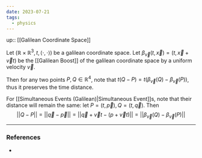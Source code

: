 ```yaml
---
date: 2023-07-21
tags:
  - physics
---
```

up:: [[Galilean Coordinate Space]]

Let $(\mathbb{R} \times \mathbb{R}^3, t, \left<\cdot, \cdot\right>)$ be a galilean coordinate space. Let $\beta_{\vec{v}}(t, \vec{x}) = (t, \vec{x} + \vec{v}t)$ be the [[Galilean Boost]] of the galilean coordinate space by a uniform velocity $\vec{v}$.

Then for any two points $P, Q \in \mathbb{R}^4$, note that $t(Q - P) = t(\beta_\vec{v}(Q) - \beta_\vec{v}(P))$, thus it preserves the time distance. 

For [[Simultaneous Events (Galilean)|Simultaneous Event]]s, note that their distance will remain the same: let $P = (t, \vec{p}), Q = (t, \vec{q})$. Then
$$
||Q - P|| = ||\vec{q} - \vec{p}|| = ||\vec{q} + \vec{v}t - (p + \vec{v}t)|| = ||\beta_\vec{v}(Q) - \beta_\vec{v}(P)||
$$


---
### References
- 